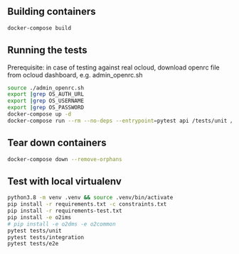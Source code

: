 ## Building containers


```sh
docker-compose build
```

## Running the tests

Prerequisite: in case of testing against real ocloud, download openrc file from ocloud dashboard, e.g. admin_openrc.sh

```sh
source ./admin_openrc.sh
export |grep OS_AUTH_URL
export |grep OS_USERNAME
export |grep OS_PASSWORD
docker-compose up -d
docker-compose run --rm --no-deps --entrypoint=pytest api /tests/unit /tests/integration

```

## Tear down containers

```sh
docker-compose down --remove-orphans
```

## Test with local virtualenv

```sh
python3.8 -m venv .venv && source .venv/bin/activate
pip install -r requirements.txt -c constraints.txt
pip install -r requirements-test.txt
pip install -e o2ims
# pip install -e o2dms -e o2common
pytest tests/unit
pytest tests/integration
pytest tests/e2e
```
